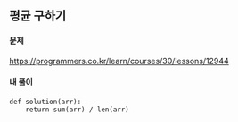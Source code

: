 ## 평균 구하기

#### 문제
https://programmers.co.kr/learn/courses/30/lessons/12944

#### 내 풀이
``` python3
def solution(arr):
    return sum(arr) / len(arr)
```
